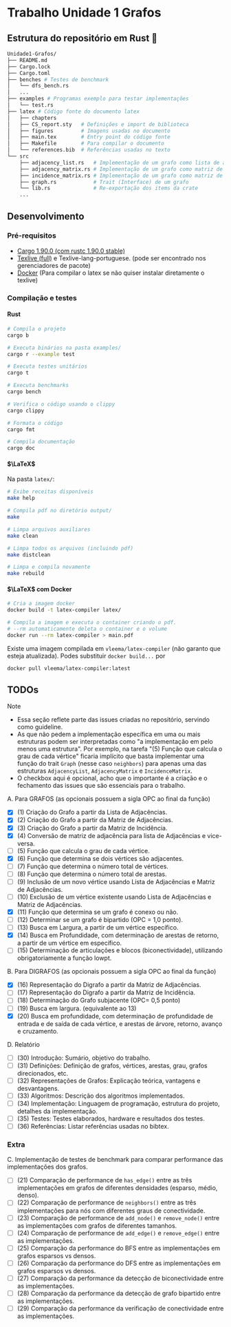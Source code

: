 # Trabalho Unidade 1 Grafos

## Estrutura do repositório em Rust 🦀

```bash
Unidade1-Grafos/
├── README.md
├── Cargo.lock
├── Cargo.toml
├── benches # Testes de benchmark
│   └── dfs_bench.rs
│   ...
├── examples # Programas exemplo para testar implementações
│   └── test.rs
├── latex # Código fonte do documento latex
│   ├── chapters
│   ├── CS_report.sty   # Definições e import de biblioteca
│   ├── figures         # Imagens usadas no documento
│   ├── main.tex        # Entry point do código fonte
│   ├── Makefile        # Para compilar o documento
│   └── references.bib  # Referências usadas no texto
└── src
    ├── adjacency_list.rs   # Implementação de um grafo como lista de adjacência
    ├── adjacency_matrix.rs # Implementação de um grafo como matriz de adjacência
    ├── incidence_matrix.rs # Implementação de um grafo como matriz de incidência
    ├── graph.rs            # Trait (Interface) de um grafo
    └── lib.rs              # Re-exportação dos items da crate
    ...
```

## Desenvolvimento

### Pré-requisitos

- [Cargo 1.90.0 (com rustc 1.90.0 stable)](https://rust-lang.org/learn/get-started/)
- [Texlive (full)](https://tug.org/texlive/) e Texlive-lang-portuguese. (pode ser encontrado nos gerenciadores de pacote)
- [Docker](https://www.docker.com/) (Para compilar o latex se não quiser instalar diretamente o texlive)

### Compilação e testes

#### Rust

```bash
# Compila o projeto
cargo b

# Executa binários na pasta examples/
cargo r --example test

# Executa testes unitários
cargo t

# Executa benchmarks
cargo bench

# Verifica o código usando o clippy
cargo clippy

# Formata o código
cargo fmt

# Compila documentação
cargo doc
```

#### $\LaTeX$

Na pasta `latex/`:

```bash
# Exibe receitas disponíveis
make help

# Compila pdf no diretório output/
make

# Limpa arquivos auxiliares
make clean

# Limpa todos os arquivos (incluindo pdf)
make distclean

# Limpa e compila novamente
make rebuild
```

#### $\LaTeX$ com Docker

```bash
# Cria a imagem docker
docker build -t latex-compiler latex/

# Compila a imagem e executa o container criando o pdf.
# --rm automaticamente deleta o container e o volume
docker run --rm latex-compiler > main.pdf
```

Existe uma imagem compilada em `vleema/latex-compiler` (não garanto que esteja atualizada). Podes substituir `docker build...` por

```bash
docker pull vleema/latex-compiler:latest
```

## TODOs

> [!NOTE]
>
> - Essa seção reflete parte das issues criadas no repositório, servindo como guideline.
> - As que não pedem a implementação específica em uma ou mais estruturas podem ser interpretadas como "a implementação em pelo menos uma estrutura". Por exemplo, na tarefa "(5) Função que calcula o grau de cada vértice" ficaria implícito que basta implementar uma função do trait `Graph` (nesse caso `neighbors`) para apenas uma das estruturas `AdjacencyList`, `AdjacencyMatrix` e `IncidenceMatrix`.
> - O checkbox aqui é opcional, acho que o importante é a criação e o fechamento das issues que são essenciais para o trabalho.

A. Para GRAFOS (as opcionais possuem a sigla OPC ao final da função)

- [x] (1) Criação do Grafo a partir da Lista de Adjacências.
- [x] (2) Criação do Grafo a partir da Matriz de Adjacências.
- [x] (3) Criação do Grafo a partir da Matriz de Incidência.
- [x] (4) Conversão de matriz de adjacência para lista de Adjacências e vice-versa.
- [ ] (5) Função que calcula o grau de cada vértice.
- [x] (6) Função que determina se dois vértices são adjacentes.
- [ ] (7) Função que determina o número total de vértices.
- [ ] (8) Função que determina o número total de arestas.
- [ ] (9) Inclusão de um novo vértice usando Lista de Adjacências e Matriz de Adjacências.
- [ ] (10) Exclusão de um vértice existente usando Lista de Adjacências e Matriz de Adjacências.
- [x] (11) Função que determina se um grafo é conexo ou não.
- [ ] (12) Determinar se um grafo é bipartido (OPC = 1,0 ponto).
- [ ] (13) Busca em Largura, a partir de um vértice específico.
- [x] (14) Busca em Profundidade, com determinação de arestas de retorno, a partir de um vértice em específico.
- [ ] (15) Determinação de articulações e blocos (biconectividade), utilizando obrigatoriamente a função lowpt.

B. Para DIGRAFOS (as opcionais possuem a sigla OPC ao final da função)

- [x] (16) Representação do Digrafo a partir da Matriz de Adjacências.
- [ ] (17) Representação do Digrafo a partir da Matriz de Incidência.
- [ ] (18) Determinação do Grafo subjacente (OPC= 0,5 ponto)
- [ ] (19) Busca em largura. (equivalente ao 13)
- [x] (20) Busca em profundidade, com determinação de profundidade de entrada e de saída de cada vértice, e arestas de árvore, retorno, avanço e cruzamento.

D. Relatório

- [ ] (30) Introdução: Sumário, objetivo do trabalho.
- [ ] (31) Definições: Definição de grafos, vértices, arestas, grau, grafos direcionados, etc.
- [ ] (32) Representações de Grafos: Explicação teórica, vantagens e desvantagens.
- [ ] (33) Algoritmos: Descrição dos algoritmos implementados.
- [ ] (34) Implementação: Linguagem de programação, estrutura do projeto, detalhes da implementação.
- [ ] (35) Testes: Testes elaborados, hardware e resultados dos testes.
- [ ] (36) Referências: Listar referências usadas no bibtex.

### Extra

C. Implementação de testes de benchmark para comparar performance das implementações dos grafos.

- [ ] (21) Comparação de performance de `has_edge()` entre as três implementações em grafos de diferentes densidades (esparso, médio, denso).
- [ ] (22) Comparação de performance de `neighbors()` entre as três implementações para nós com diferentes graus de conectividade.
- [ ] (23) Comparação de performance de `add_node()` e `remove_node()` entre as implementações com grafos de diferentes tamanhos.
- [ ] (24) Comparação de performance de `add_edge()` e `remove_edge()` entre as implementações.
- [ ] (25) Comparação da performance do BFS entre as implementações em grafos esparsos vs densos.
- [ ] (26) Comparação da performance do DFS entre as implementações em grafos esparsos vs densos.
- [ ] (27) Comparação da performance da detecção de biconectividade entre as implementações.
- [ ] (28) Comparação da performance da detecção de grafo bipartido entre as implementações.
- [ ] (29) Comparação da performance da verificação de conectividade entre as implementações.
